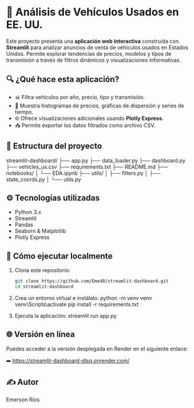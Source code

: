 # 🚗 Análisis de Vehículos Usados en EE. UU.

Este proyecto presenta una **aplicación web interactiva** construida con **Streamlit** para analizar anuncios de venta de vehículos usados en Estados Unidos. Permite explorar tendencias de precios, modelos y tipos de transmisión a través de filtros dinámicos y visualizaciones informativas.

## 🔍 ¿Qué hace esta aplicación?

- 📊 Filtra vehículos por año, precio, tipo y transmisión.
- 🧮 Muestra histogramas de precios, gráficas de dispersión y series de tiempo.
- 🌐 Ofrece visualizaciones adicionales usando **Plotly Express**.
- 📥 Permite exportar los datos filtrados como archivo CSV.

## 📁 Estructura del proyecto

streamlit-dashboard/
├── app.py
├── data_loader.py
├── dashboard.py
├── vehicles_us.csv
├── requirements.txt
├── README.md
├── notebooks/
│ └── EDA.ipynb
├── utils/
│ ├── filters.py
│ ├── state_coords.py
│ └── utils.py


## ⚙️ Tecnologías utilizadas

- Python 3.x
- Streamlit
- Pandas
- Seaborn & Matplotlib
- Plotly Express

## 🚀 Cómo ejecutar localmente

1. Clona este repositorio:
   ```bash
   git clone https://github.com/Eme48/streamlit-dashboard.git
   cd streamlit-dashboard

2. Crea un entorno virtual e instálalo:
    python -m venv venv
    venv\Scripts\activate
    pip install -r requirements.txt

3. Ejecuta la aplicación:
    streamlit run app.py

## 🌐 Versión en línea
Puedes acceder a la versión desplegada en Render en el siguiente enlace:

➡️ https://streamlit-dashboard-dlsq.onrender.com/

## ✍️ Autor
Emerson Ríos